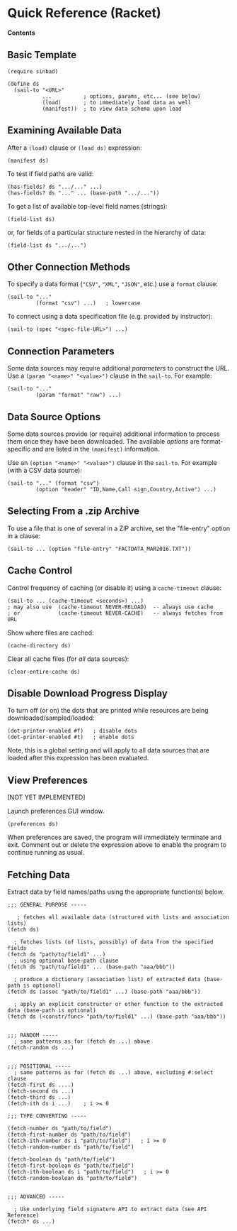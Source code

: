 # Quick Reference (Racket)

**Contents**



## Basic Template

````
(require sinbad)

(define ds
  (sail-to "<URL>"
           ...          ; options, params, etc... (see below)
           (load)       ; to immediately load data as well
           (manifest))  ; to view data schema upon load
````

## Examining Available Data

After a `(load)` clause or `(load ds)` expression:

    (manifest ds)

To test if field paths are valid:

    (has-fields? ds ".../..." ...)
    (has-fields? ds "..." ... (base-path ".../..."))
    
To get a list of available top-level field names (strings):

    (field-list ds)

or, for fields of a particular structure nested in the hierarchy of data:

    (field-list ds ".../...")
    

## Other Connection Methods

To specify a data format (`"CSV"`, `"XML"`, `"JSON"`, etc.) use a `format` clause:

    (sail-to "..."
             (format "csv") ...)   ; lowercase

To connect using a data specification file (e.g. provided by instructor):

    (sail-to (spec "<spec-file-URL>") ...)

## Connection Parameters

Some data sources may require additional _parameters_ to construct
the URL. Use a `(param "<name>" "<value>")` clause in the `sail-to`.
For example:

    (sail-to "..."
             (param "format" "raw") ...)

## Data Source Options
Some data sources provide (or require) additional information to
process them once they have been downloaded. The available _options_
are format-specific and are listed in the `(manifest)` information.

Use an `(option "<name>" "<value>")` clause in the `sail-to`.
For example (with a CSV data source):

    (sail-to "..." (format "csv") 
             (option "header" "ID,Name,Call sign,Country,Active") ...)

## Selecting From a .zip Archive
To use a file that is one of several in a ZIP archive, set
the "file-entry" option in a clause:

    (sail-to ... (option "file-entry" "FACTDATA_MAR2016.TXT"))


## Cache Control
Control frequency of caching (or disable it) using a `cache-timeout` clause:

    (sail-to ... (cache-timeout <seconds>) ...)
    ; may also use  (cache-timeout NEVER-RELOAD)  -- always use cache
    ; or            (cache-timeout NEVER-CACHE)   -- always fetches from URL

Show where files are cached:

    (cache-directory ds)
    
Clear all cache files (for *all* data sources):

    (clear-entire-cache ds)

## Disable Download Progress Display
To turn off (or on) the dots that are printed while resources are being downloaded/sampled/loaded:

    (dot-printer-enabled #f)   ; disable dots
    (dot-printer-enabled #t)   ; enable dots

Note, this is a global setting and will apply to all data sources that
are loaded after this expression has been evaluated.


## View Preferences

[NOT YET IMPLEMENTED]

Launch preferences GUI window.

    (preferences ds)
    
When preferences are saved, the program will immediately terminate and exit. Comment out or delete the expression above to enable the program to continue running as usual.



## Fetching Data

Extract data by field names/paths using the appropriate function(s) below.

````
;;; GENERAL PURPOSE -----

   ; fetches all available data (structured with lists and association lists)
(fetch ds)  

  ; fetches lists (of lists, possibly) of data from the specified fields
(fetch ds "path/to/field1" ...) 
  ; using optional base-path clause
(fetch ds "path/to/field1" ... (base-path "aaa/bbb"))  

  ; produce a dictionary (association list) of extracted data (base-path is optional)
(fetch ds (assoc "path/to/field1" ...) (base-path "aaa/bbb")) 

  ; apply an explicit constructor or other function to the extracted data (base-path is optional)
(fetch ds (<constr/func> "path/to/field1" ...) (base-path "aaa/bbb")) 


;;; RANDOM -----
  ; same patterns as for (fetch ds ...) above
(fetch-random ds ...)   


;;; POSITIONAL -----
  ; same patterns as for (fetch ds ...) above, excluding #:select clause
(fetch-first ds ....)   
(fetch-second ds ...)
(fetch-third ds ...)
(fetch-ith ds i ...)    ; i >= 0

;;; TYPE CONVERTING -----

(fetch-number ds "path/to/field")
(fetch-first-number ds "path/to/field")
(fetch-ith-number ds i "path/to/field")   ; i >= 0
(fetch-random-number ds "path/to/field")

(fetch-boolean ds "path/to/field")
(fetch-first-boolean ds "path/to/field")
(fetch-ith-boolean ds i "path/to/field")   ; i >= 0
(fetch-random-boolean ds "path/to/field")


;;; ADVANCED -----

  ; Use underlying field signature API to extract data (see API Reference)
(fetch* ds ...)   
````
